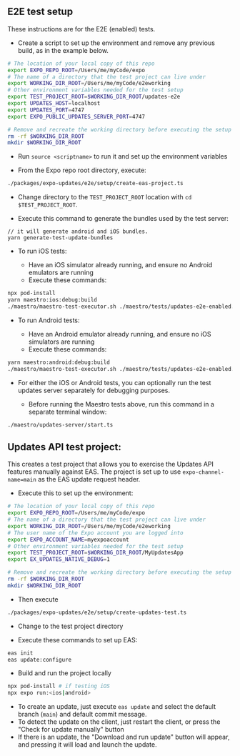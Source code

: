 ## E2E test setup

These instructions are for the E2E (enabled) tests.

- Create a script to set up the environment and remove any previous build, as in the example below.

```bash
# The location of your local copy of this repo
export EXPO_REPO_ROOT=/Users/me/myCode/expo
# The name of a directory that the test project can live under
export WORKING_DIR_ROOT=/Users/me/myCode/e2eworking
# Other environment variables needed for the test setup
export TEST_PROJECT_ROOT=$WORKING_DIR_ROOT/updates-e2e
export UPDATES_HOST=localhost
export UPDATES_PORT=4747
export EXPO_PUBLIC_UPDATES_SERVER_PORT=4747

# Remove and recreate the working directory before executing the setup
rm -rf $WORKING_DIR_ROOT
mkdir $WORKING_DIR_ROOT
```

- Run `source <scriptname>` to run it and set up the environment variables

- From the Expo repo root directory, execute:

```bash
./packages/expo-updates/e2e/setup/create-eas-project.ts
```

- Change directory to the `TEST_PROJECT_ROOT` location with `cd $TEST_PROJECT_ROOT`.

- Execute this command to generate the bundles used by the test server:

```
// it will generate android and iOS bundles.
yarn generate-test-update-bundles
```

- To run iOS tests:

  - Have an iOS simulator already running, and ensure no Android emulators are running
  - Execute these commands:

```bash
npx pod-install
yarn maestro:ios:debug:build
./maestro/maestro-test-executor.sh ./maestro/tests/updates-e2e-enabled.yml ios debug
```

- To run Android tests:

  - Have an Android emulator already running, and ensure no iOS simulators are running
  - Execute these commands:

```bash
yarn maestro:android:debug:build
./maestro/maestro-test-executor.sh ./maestro/tests/updates-e2e-enabled.yml android debug
```

- For either the iOS or Android tests, you can optionally run the test updates server separately for debugging purposes.

  - Before running the Maestro tests above, run this command in a separate terminal window:

```bash
./maestro/updates-server/start.ts
```

## Updates API test project:

This creates a test project that allows you to exercise the Updates API features manually against EAS. The project is set up to use `expo-channel-name=main` as the EAS update request header.

- Execute this to set up the environment:

```bash
# The location of your local copy of this repo
export EXPO_REPO_ROOT=/Users/me/myCode/expo
# The name of a directory that the test project can live under
export WORKING_DIR_ROOT=/Users/me/myCode/e2eworking
# The user name of the Expo account you are logged into
export EXPO_ACCOUNT_NAME=myexpoaccount
# Other environment variables needed for the test setup
export TEST_PROJECT_ROOT=$WORKING_DIR_ROOT/MyUpdatesApp
export EX_UPDATES_NATIVE_DEBUG=1

# Remove and recreate the working directory before executing the setup
rm -rf $WORKING_DIR_ROOT
mkdir $WORKING_DIR_ROOT
```

- Then execute

```bash
./packages/expo-updates/e2e/setup/create-updates-test.ts
```

- Change to the test project directory

- Execute these commands to set up EAS:

```bash
eas init
eas update:configure
```

- Build and run the project locally

```bash
npx pod-install # if testing iOS
npx expo run:<ios|android>
```

- To create an update, just execute `eas update` and select the default branch (`main`) and default commit message.
- To detect the update on the client, just restart the client, or press the "Check for update manually" button
- If there is an update, the "Download and run update" button will appear, and pressing it will load and launch the update.
